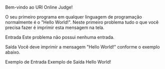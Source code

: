 Bem-vindo ao URI Online Judge!

O seu primeiro programa em qualquer linguagem de programação normalmente é o "Hello World!". Neste primeiro problema tudo o que você precisa fazer é imprimir esta mensagem na tela.

Entrada
Este problema não possui nenhuma entrada.

Saída
Você deve imprimir a mensagem "Hello World!" conforme o exemplo abaixo.

Exemplo de Entrada	Exemplo de Saída
Hello World!
